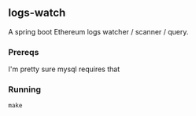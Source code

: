 logs-watch
---
A spring boot Ethereum logs watcher / scanner / query.

### Prereqs
I'm pretty sure mysql requires that 

### Running
`make`